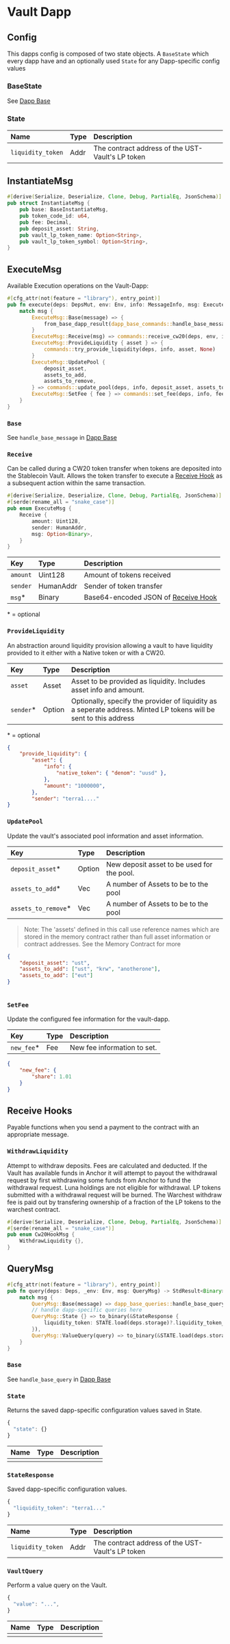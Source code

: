 # Vault Dapp


## Config

This dapps config is composed of two state objects. A `BaseState` which every dapp have and an optionally used `State` for any Dapp-specific config values 

### BaseState

See [Dapp Base](Dapp-Base.md)

### State

| Name | Type | Description |
| :--- | :--- | :--- |
| `liquidity_token` | Addr | The contract address of the UST-Vault's LP token |

## InstantiateMsg

```rust
#[derive(Serialize, Deserialize, Clone, Debug, PartialEq, JsonSchema)]
pub struct InstantiateMsg {
    pub base: BaseInstantiateMsg,
    pub token_code_id: u64,
    pub fee: Decimal,
    pub deposit_asset: String,
    pub vault_lp_token_name: Option<String>,
    pub vault_lp_token_symbol: Option<String>,
}
```

## ExecuteMsg

Available Execution operations on the Vault-Dapp: 

```rust
#[cfg_attr(not(feature = "library"), entry_point)]
pub fn execute(deps: DepsMut, env: Env, info: MessageInfo, msg: ExecuteMsg) -> VaultResult {
    match msg {
        ExecuteMsg::Base(message) => {
            from_base_dapp_result(dapp_base_commands::handle_base_message(deps, info, message))
        }
        ExecuteMsg::Receive(msg) => commands::receive_cw20(deps, env, info, msg),
        ExecuteMsg::ProvideLiquidity { asset } => {
            commands::try_provide_liquidity(deps, info, asset, None)
        }
        ExecuteMsg::UpdatePool {
            deposit_asset,
            assets_to_add,
            assets_to_remove,
        } => commands::update_pool(deps, info, deposit_asset, assets_to_add, assets_to_remove),
        ExecuteMsg::SetFee { fee } => commands::set_fee(deps, info, fee),
    }
}
```

### `Base`

See `handle_base_message` in [Dapp Base](../Dapp-Base/#handle_base_message)


### `Receive`

Can be called during a CW20 token transfer when tokens are deposited into the Stablecoin Vault. Allows the token transfer to execute a [Receive Hook](Stablecoin-Vault.md#receive-hooks) as a subsequent action within the same transaction.

```rust
#[derive(Serialize, Deserialize, Clone, Debug, PartialEq, JsonSchema)]
#[serde(rename_all = "snake_case")]
pub enum ExecuteMsg {
    Receive {
        amount: Uint128,
        sender: HumanAddr,
        msg: Option<Binary>,
    }
}
```

| Key | Type | Description |
| :--- | :--- | :--- |
| `amount` | Uint128 | Amount of tokens received |
| `sender` | HumanAddr | Sender of token transfer |
| `msg`\* | Binary | Base64-encoded JSON of [Receive Hook](Stablecoin-Vault.md#receive-hooks) |

\* = optional

### `ProvideLiquidity`

An abstraction around liquidity provision allowing a vault to have liquidity provided to it either with a Native token or with a CW20. 

| Key | Type | Description |
| :--- | :--- | :--- |
| `asset` | Asset | Asset to be provided as liquidity. Includes asset info and amount. |
| `sender`\* | Option<String> | Optionally, specify the provider of liquidity as a seperate address. Minted LP tokens will be sent to this address |

\* = optional

```json 
{
    "provide_liquidity": {
        "asset": {
            "info": {
                "native_token": { "denom": "uusd" },
            },
            "amount": "1000000",
        },
        "sender": "terra1...."
}
```

### `UpdatePool`

Update the vault's associated pool information and asset information.

| Key | Type | Description |
| :--- | :--- | :--- |
| `deposit_asset`\* | Option<String> | New deposit asset to be used for the pool. |
| `assets_to_add`\* | Vec<String> | A number of Assets to be to the pool |
| `assets_to_remove`\* | Vec<String> | A number of Assets to be to the pool |

> Note: The 'assets' defined in this call use reference names which are stored in the memory contract rather than full asset information or contract addresses. See the Memory Contract for more

```json 
{
    "deposit_asset": "ust",
    "assets_to_add": ["ust", "krw", "anotherone"],
    "assets_to_add": ["eut"]
}
        
```

### `SetFee`

Update the configured fee information for the vault-dapp. 

| Key | Type | Description |
| :--- | :--- | :--- |
| `new_fee`\* | Fee | New fee information to set. |

```json 
{
    "new_fee": {
        "share": 1.01
    }
}
```

## Receive Hooks

Payable functions when you send a payment to the contract with an appropriate message.

### `WithdrawLiquidity`

Attempt to withdraw deposits. Fees are calculated and deducted. If the Vault has available funds in Anchor it will attempt to payout the withdrawal request by first withdrawing some funds from Anchor to fund the withdrawal request. Luna holdings are not eligible for withdrawal. LP tokens submitted with a withdrawal request will be burned. The Warchest withdraw fee is paid out by transfering ownership of a fraction of the LP tokens to the warchest contract. 

```rust
#[derive(Serialize, Deserialize, Clone, Debug, PartialEq, JsonSchema)]
#[serde(rename_all = "snake_case")]
pub enum Cw20HookMsg {
    WithdrawLiquidity {},
}
```

## QueryMsg

```rust
#[cfg_attr(not(feature = "library"), entry_point)]
pub fn query(deps: Deps, _env: Env, msg: QueryMsg) -> StdResult<Binary> {
    match msg {
        QueryMsg::Base(message) => dapp_base_queries::handle_base_query(deps, message),
        // handle dapp-specific queries here
        QueryMsg::State {} => to_binary(&StateResponse {
            liquidity_token: STATE.load(deps.storage)?.liquidity_token_addr.to_string(),
        }),
        QueryMsg::ValueQuery(query) => to_binary(&STATE.load(deps.storage)?), //queries::handle_value_query(deps, query),
    }
}
```

### `Base`

See `handle_base_query` in [Dapp Base](../Dapp-Base/#handle_base_query)

###  `State`

Returns the saved dapp-specific configuration values saved in State.

```javascript
{
  "state": {}
}
```

| Name | Type | Description |
| :--- | :--- | :--- |
|  |  |  |

### `StateResponse`

Saved dapp-specific configuration values. 

```javascript
{
  "liquidity_token": "terra1..."
}
```

| Name | Type | Description |
| :--- | :--- | :--- |
| `liquidity_token` | Addr | The contract address of the UST-Vault's LP token |


### `VaultQuery`

Perform a value query on the Vault. 

```javascript
{
  "value": "...", 
}
```

| Name | Type | Description |
| :--- | :--- | :--- |
|  |  |  |